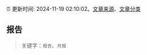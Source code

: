 :alarm_clock: 更新时间: 2024-11-19 02:10:02。[文章来源](/README.md)、[文章分类](/TAGS.md)

## 报告


> 关键字：`报告`、`月报`



